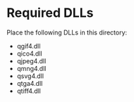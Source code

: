 Required DLLs
=============

Place the following DLLs in this directory:
- qgif4.dll
- qico4.dll
- qjpeg4.dll
- qmng4.dll
- qsvg4.dll
- qtga4.dll
- qtiff4.dll
